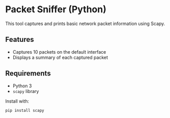 # Packet Sniffer (Python)

This tool captures and prints basic network packet information using Scapy.

## Features
- Captures 10 packets on the default interface
- Displays a summary of each captured packet

## Requirements
- Python 3
- `scapy` library

Install with:
```bash
pip install scapy